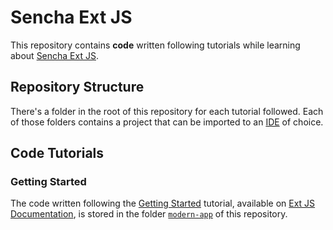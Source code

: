 # Sencha Ext JS

This repository contains **code** written following tutorials while learning about [Sencha Ext JS](https://www.sencha.com/).

## Repository Structure

There's a folder in the root of this repository for each tutorial followed. Each of those folders contains a project that can be imported to an [IDE](https://en.wikipedia.org/wiki/Integrated_development_environment) of choice.

## Code Tutorials

### Getting Started

The code written following the [Getting Started](https://docs.sencha.com/extjs/7.1.0/guides/getting_started/getting_started_with_npm.html) tutorial, available on [Ext JS Documentation](https://docs.sencha.com/extjs/latest/index.html), is stored in the folder [`modern-app`](./modern-app) of this repository.
